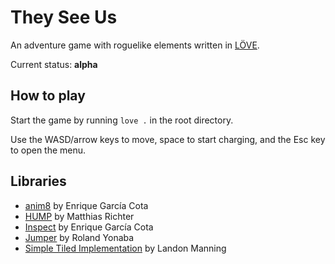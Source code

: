 # They See Us
An adventure game with roguelike elements written in [LÖVE](love2d.org).

Current status: **alpha**

## How to play
Start the game by running `love .` in the root directory.

Use the WASD/arrow keys to move, space to start charging, and the Esc key to open the menu.

## Libraries
* [anim8](github.com/kikito/anim8) by Enrique García Cota
* [HUMP](github.com/vrld/hump) by Matthias Richter
* [Inspect](github.com/kikito/inspect.lua) by Enrique García Cota
* [Jumper](github.com/Yonaba/Jumper) by Roland Yonaba
* [Simple Tiled Implementation](github.com/karai17/Simple-Tiled-Implementation) by Landon Manning

